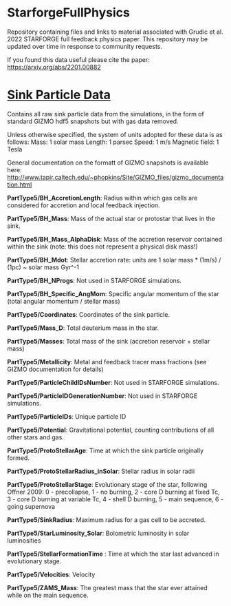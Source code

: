# StarforgeFullPhysics
Repository containing files and links to material associated with Grudic et al. 2022 STARFORGE full feedback physics paper. This repository may be updated over time in response to community requests.

If you found this data useful please cite the paper: https://arxiv.org/abs/2201.00882

# [Sink Particle Data](http://www.starforge.space/stars.tar.gz)

Contains all raw sink particle data from the simulations, in the form of standard GIZMO hdf5 snapshots but with gas data removed. 

Unless otherwise specified, the system of units adopted for these data is as follows:
Mass: 1 solar mass
Length: 1 parsec
Speed: 1 m/s
Magnetic field: 1 Tesla

General documentation on the formatt of GIZMO snapshots is available here: http://www.tapir.caltech.edu/~phopkins/Site/GIZMO_files/gizmo_documentation.html

**PartType5/BH_AccretionLength**: Radius within which gas cells are considered for accretion and local feedback injection.

**PartType5/BH_Mass**: Mass of the actual star or protostar that lives in the sink.

**PartType5/BH_Mass_AlphaDisk**: Mass of the accretion reservoir contained within the sink (note: this does not represent a physical disk mass!)

**PartType5/BH_Mdot**: Stellar accretion rate: units are 1 solar mass * (1m/s) / (1pc) ~ solar mass Gyr^-1

**PartType5/BH_NProgs**: Not used in STARFORGE simulations.

**PartType5/BH_Specific_AngMom**: Specific angular momentum of the star (total angular momentum / stellar mass)

**PartType5/Coordinates**: Coordinates of the sink particle.

**PartType5/Mass_D**: Total deuterium mass in the star.

**PartType5/Masses**: Total mass of the sink (accretion reservoir + stellar mass)

**PartType5/Metallicity**: Metal and feedback tracer mass fractions (see GIZMO documentation for details)

**PartType5/ParticleChildIDsNumber**: Not used in STARFORGE simulations.

**PartType5/ParticleIDGenerationNumber**: Not used in STARFORGE simulations.

**PartType5/ParticleIDs**: Unique particle ID

**PartType5/Potential**: Gravitational potential, counting contributions of all other stars and gas.

**PartType5/ProtoStellarAge**: Time at which the sink particle originally formed.

**PartType5/ProtoStellarRadius_inSolar**: Stellar radius in solar radii

**PartType5/ProtoStellarStage**: Evolutionary stage of the star, following Offner 2009: 0 - precollapse, 1 - no burning, 2 - core D burning at fixed Tc, 3 - core D burning at variable Tc, 4 - shell D burning, 5 - main sequence, 6 - going supernova

**PartType5/SinkRadius**: Maximum radius for a gas cell to be accreted.

**PartType5/StarLuminosity_Solar**: Bolometric luminosity in solar luminosities

**PartType5/StellarFormationTime** : Time at which the star last advanced in evolutionary stage.

**PartType5/Velocities**: Velocity

**PartType5/ZAMS_Mass**: The greatest mass that the star ever attained while on the main sequence.
